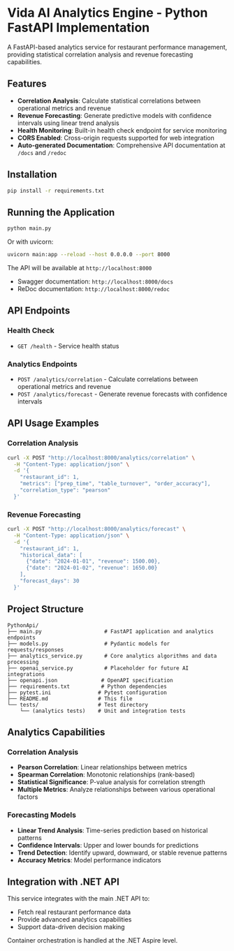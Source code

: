 # Vida AI Analytics Engine - Python FastAPI Implementation

A FastAPI-based analytics service for restaurant performance management, providing statistical correlation analysis and revenue forecasting capabilities.

## Features

- **Correlation Analysis**: Calculate statistical correlations between operational metrics and revenue
- **Revenue Forecasting**: Generate predictive models with confidence intervals using linear trend analysis
- **Health Monitoring**: Built-in health check endpoint for service monitoring
- **CORS Enabled**: Cross-origin requests supported for web integration
- **Auto-generated Documentation**: Comprehensive API documentation at `/docs` and `/redoc`

## Installation

```bash
pip install -r requirements.txt
```

## Running the Application

```bash
python main.py
```

Or with uvicorn:

```bash
uvicorn main:app --reload --host 0.0.0.0 --port 8000
```

The API will be available at `http://localhost:8000`
- Swagger documentation: `http://localhost:8000/docs`
- ReDoc documentation: `http://localhost:8000/redoc`

## API Endpoints

### Health Check
- `GET /health` - Service health status

### Analytics Endpoints
- `POST /analytics/correlation` - Calculate correlations between operational metrics and revenue
- `POST /analytics/forecast` - Generate revenue forecasts with confidence intervals

## API Usage Examples

### Correlation Analysis
```bash
curl -X POST "http://localhost:8000/analytics/correlation" \
  -H "Content-Type: application/json" \
  -d '{
    "restaurant_id": 1,
    "metrics": ["prep_time", "table_turnover", "order_accuracy"],
    "correlation_type": "pearson"
  }'
```

### Revenue Forecasting
```bash
curl -X POST "http://localhost:8000/analytics/forecast" \
  -H "Content-Type: application/json" \
  -d '{
    "restaurant_id": 1,
    "historical_data": [
      {"date": "2024-01-01", "revenue": 1500.00},
      {"date": "2024-01-02", "revenue": 1650.00}
    ],
    "forecast_days": 30
  }'
```

## Project Structure

```
PythonApi/
├── main.py                    # FastAPI application and analytics endpoints
├── models.py                  # Pydantic models for requests/responses
├── analytics_service.py       # Core analytics algorithms and data processing
├── openai_service.py          # Placeholder for future AI integrations
├── openapi.json              # OpenAPI specification
├── requirements.txt          # Python dependencies
├── pytest.ini               # Pytest configuration
├── README.md                # This file
└── tests/                   # Test directory
    └── (analytics tests)    # Unit and integration tests
```

## Analytics Capabilities

### Correlation Analysis
- **Pearson Correlation**: Linear relationships between metrics
- **Spearman Correlation**: Monotonic relationships (rank-based)
- **Statistical Significance**: P-value analysis for correlation strength
- **Multiple Metrics**: Analyze relationships between various operational factors

### Forecasting Models
- **Linear Trend Analysis**: Time-series prediction based on historical patterns  
- **Confidence Intervals**: Upper and lower bounds for predictions
- **Trend Detection**: Identify upward, downward, or stable revenue patterns
- **Accuracy Metrics**: Model performance indicators

## Integration with .NET API

This service integrates with the main .NET API to:
- Fetch real restaurant performance data
- Provide advanced analytics capabilities
- Support data-driven decision making

Container orchestration is handled at the .NET Aspire level.